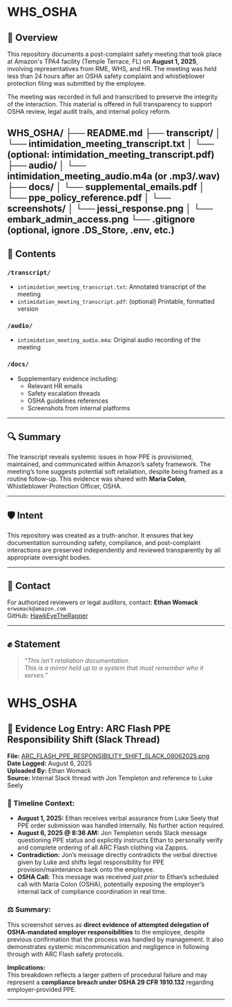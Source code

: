 # WHS_OSHA

## 📌 Overview

This repository documents a post-complaint safety meeting that took place at Amazon's TPA4 facility (Temple Terrace, FL) on **August 1, 2025**, involving representatives from RME, WHS, and HR. The meeting was held less than 24 hours after an OSHA safety complaint and whistleblower protection filing was submitted by the employee.

The meeting was recorded in full and transcribed to preserve the integrity of the interaction. This material is offered in full transparency to support OSHA review, legal audit trails, and internal policy reform.

WHS_OSHA/
├── README.md
├── transcript/
│   └── intimidation_meeting_transcript.txt
│   └── (optional: intimidation_meeting_transcript.pdf)
├── audio/
│   └── intimidation_meeting_audio.m4a  (or .mp3/.wav)
├── docs/
│   └── supplemental_emails.pdf
│   └── ppe_policy_reference.pdf
│   └── screenshots/
│       └── jessi_response.png
│       └── embark_admin_access.png
└── .gitignore  (optional, ignore .DS_Store, .env, etc.)
---

## 🧾 Contents

### `/transcript/`
- `intimidation_meeting_transcript.txt`: Annotated transcript of the meeting
- `intimidation_meeting_transcript.pdf`: (optional) Printable, formatted version

### `/audio/`
- `intimidation_meeting_audio.m4a`: Original audio recording of the meeting

### `/docs/`
- Supplementary evidence including:
  - Relevant HR emails
  - Safety escalation threads
  - OSHA guidelines references
  - Screenshots from internal platforms

---

## 🔍 Summary

The transcript reveals systemic issues in how PPE is provisioned, maintained, and communicated within Amazon’s safety framework. The meeting’s tone suggests potential soft retaliation, despite being framed as a routine follow-up. This evidence was shared with **Maria Colon**, Whistleblower Protection Officer, OSHA.

---

## 🛡️ Intent

This repository was created as a truth-anchor. It ensures that key documentation surrounding safety, compliance, and post-complaint interactions are preserved independently and reviewed transparently by all appropriate oversight bodies.

---

## 🧠 Contact

For authorized reviewers or legal auditors, contact:
**Ethan Womack**  
`erwomack@amazon.com`  
GitHub: [HawkEyeTheRapper](https://github.com/HawkEyeTheRapper)

---

## ✊ Statement

> *“This isn’t retaliation documentation.  
> This is a mirror held up to a system that must remember who it serves.”*
# WHS_OSHA


## 📎 Evidence Log Entry: ARC Flash PPE Responsibility Shift (Slack Thread)

**File:** [ARC_FLASH_PPE_RESPONSIBILITY_SHIFT_SLACK_08062025.png](https://github.com/ethanrosswomack/WHS_OSHA/blob/main/docs/ARC_FLASH_PPE_RESPONSIBILITY_SHIFT_SLACK_08062025.png)  
**Date Logged:** August 6, 2025  
**Uploaded By:** Ethan Womack  
**Source:** Internal Slack thread with Jon Templeton and reference to Luke Seely

### 📅 Timeline Context:
- **August 1, 2025:** Ethan receives verbal assurance from Luke Seely that PPE order submission was handled internally. No further action required.
- **August 6, 2025 @ 8:36 AM:** Jon Templeton sends Slack message questioning PPE status and explicitly instructs Ethan to personally verify and complete ordering of all ARC Flash clothing via Zappos.
- **Contradiction:** Jon’s message directly contradicts the verbal directive given by Luke and shifts legal responsibility for PPE provision/maintenance back onto the employee.
- **OSHA Call:** This message was received *just prior* to Ethan’s scheduled call with Maria Colon (OSHA), potentially exposing the employer’s internal lack of compliance coordination in real time.

### ⚖️ Summary:
This screenshot serves as **direct evidence of attempted delegation of OSHA-mandated employer responsibilities** to the employee, despite previous confirmation that the process was handled by management. It also demonstrates systemic miscommunication and negligence in following through with ARC Flash safety protocols.

**Implications:**  
This breakdown reflects a larger pattern of procedural failure and may represent a **compliance breach under OSHA 29 CFR 1910.132** regarding employer-provided PPE.

---
